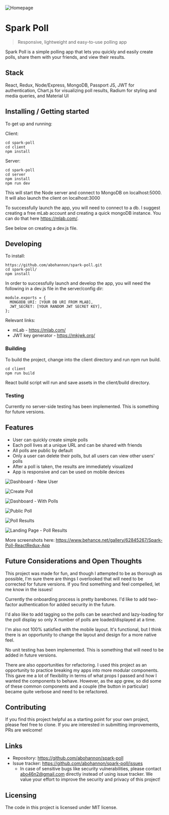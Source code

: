 ![Homepage](https://raw.githubusercontent.com/abohannon/spark-poll/develop/screenshots/landing-page.png) 

# Spark Poll
> Responsive, lightweight and easy-to-use polling app

Spark Poll is a simple polling app that lets you quickly and easily create polls, share them with your friends, and view their results.


## Stack
React, Redux, Node/Express, MongoDB, Passport JS, JWT for authentication, Chart.js for visualizing poll results, Radium for styling
and media queries, and Material UI


## Installing / Getting started

To get up and running:

Client:

```shell
cd spark-poll
cd client
npm install
```

Server:

```shell
cd spark-poll
cd server
npm install
npm run dev
```

This will start the Node server and connect to MongoDB on localhost:5000. It will also launch the client on localhost:3000

To successfully launch the app, you will need to connect to a db. I suggest creating a free mLab account and creating a quick 
mongoDB instance. You can do that here https://mlab.com/. 

See below on creating a dev.js file.


## Developing

To install:

```shell
https://github.com/abohannon/spark-poll.git
cd spark-poll/
npm install
```

In order to successfully launch and develop the app, you will need the following in a dev.js file in the server/config dir:

```
module.exports = {
  MONGODB_URI: [YOUR DB URI FROM MLAB],
  JWT_SECRET: [YOUR RANDOM JWT SECRET KEY],
};
```
Relevant links:

* mLab - https://mlab.com/
* JWT key generator - https://mkjwk.org/


### Building

To build the project, change into the client directory and run npm run build.

```shell
cd client
npm run build
```
React build script will run and save assets in the client/build directory.


### Testing

Currently no server-side testing has been implemented. This is something for future versions.


## Features

* User can quickly create simple polls
* Each poll lives at a unique URL and can be shared with friends
* All polls are public by default
* Only a user can delete their polls, but all users can view other users' polls
* After a poll is taken, the results are immediately visualized
* App is responsive and can be used on mobile devices

![Dashboard - New User](https://github.com/abohannon/spark-poll/blob/develop/screenshots/dashboard-new-user.png?raw=true) 

![Create Poll](https://github.com/abohannon/spark-poll/blob/develop/screenshots/create-poll-form.png?raw=true) 

![Dashboard - With Polls](https://github.com/abohannon/spark-poll/blob/develop/screenshots/dashboard-w-polls.png?raw=true) 

![Public Poll](https://github.com/abohannon/spark-poll/blob/develop/screenshots/poll-public.png?raw=true) 

![Poll Results](https://github.com/abohannon/spark-poll/blob/develop/screenshots/poll-results2.png?raw=true) 

![Landing Page - Poll Results](https://github.com/abohannon/spark-poll/blob/develop/screenshots/landing-page-latest-polls.png?raw=true)

More screenshots here: https://www.behance.net/gallery/62845267/Spark-Poll-ReactRedux-App


## Future Considerations and Open Thoughts

This project was made for fun, and though I attempted to be as thorough as possible, I'm sure there are things I overlooked that will need to
be corrected for future versions. If you find something and feel compelled, let me know in the issues!

Currently the onboarding process is pretty barebones. I'd like to add two-factor authentication for added security in the future.

I'd also like to add tagging so the polls can be searched and lazy-loading for the poll display so only X number of polls are
loaded/displayed at a time.

I'm also not 100% satisfied with the mobile layout. It's functional, but I think there is an opportunity to change the layout
and design for a more native feel.

No unit testing has been implemented. This is something that will need to be added in future versions. 

There are also opportunities for refactoring. I used this project as an opportunity to practice breaking my apps into more modular components.
This gave me a lot of flexibility in terms of what props I passed and how I wanted the components to behave.
However, as the app grew, so did some of these common components and a couple (the button in particular) became quite verbose and
need to be refactored.


## Contributing

If you find this project helpful as a starting point for your own project, please feel free to clone. If you are interested in submitting improvements, PRs are welcome!


## Links

- Repository: https://github.com/abohannon/spark-poll
- Issue tracker: https://github.com/abohannon/spark-poll/issues
  - In case of sensitive bugs like security vulnerabilities, please contact
    abo46n2@gmail.com directly instead of using issue tracker. We value your effort
    to improve the security and privacy of this project!
    

## Licensing

The code in this project is licensed under MIT license.
